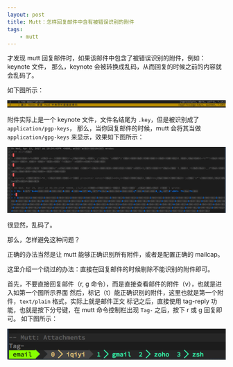 ```yaml
---
layout: post
title: Mutt：怎样回复邮件中含有被错误识别的附件
tags:
    - mutt
---
```


才发现 mutt 回复邮件时，如果该邮件中包含了被错误识别的附件，例如：keynote 文件，
那么，keynote 会被转换成乱码，从而回复的时候之前的内容就会乱码了。

如下图所示：

![mutt attachment](/assets/images/mutt/mutt-attachments.png)

附件实际上是一个 keynote 文件，文件名结尾为 `.key`，但是被识别成了 `application/pgp-keys`，
那么，当你回复邮件的时候，mutt 会将其当做 `application/gpg-keys` 来显示，效果如下图所示：

![reply email](/assets/images/mutt/mutt-reply-email.png)

很显然，乱码了。

那么，怎样避免这种问题？

正确的办法当然是让 mutt 能够正确识别所有附件，或者是配置正确的 mailcap。

这里介绍一个绕过的办法：直接在回复邮件的时候剔除不能识别的附件即可。

首先，不要直接回复邮件（r, g 命令），而是直接查看邮件的附件（v），也就是进入如第一个图所示界面
然后，标记（t）能正确识别的附件，这里也就是第一个附件，`text/plain` 格式，实际上就是邮件正文
标记之后，直接使用 tag-reply 功能，也就是按下分号键，在 mutt 命令控制栏出现 `Tag-` 之后，按下 r 或 g 回复即可。
如下图所示：

![mutt tag reply](/assets/images/mutt/mutt-tag-reply.png)
